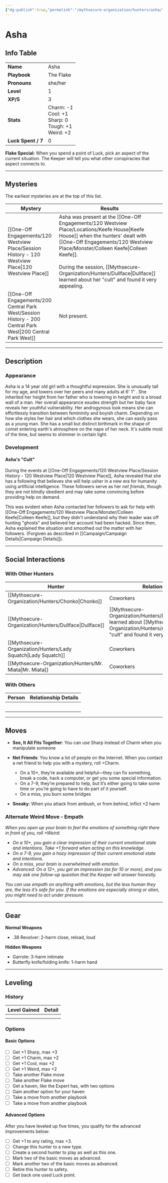 ```yaml
---
{"dg-publish":true,"permalink":"/mythsecure-organization/hunters/asha/","tags":["hunter"],"created":"2024-05-28T11:32:02.000-04:00","updated":"2025-02-19T12:16:04.263-05:00"}
---
```


# Asha

## Info Table

|                    |                                                               |
| ------------------ | ------------------------------------------------------------- |
| **Name**           | Asha                                                          |
| **Playbook**       | The Flake                                                     |
| **Pronouns**       | she/her                                                       |
| **Level**          | 1                                                             |
| **XP/5**           | 3                                                             |
| **Stats**          | Charm: _-1_<br>Cool: +1<br>Sharp: 0<br>Tough: +1<br>Weird: +2 |
| **Luck Spent / 7** | 0                                                             |

**Flake Special:** When you spend a point of Luck, pick an aspect of the current situation. The Keeper will tell you what other conspiracies that aspect connects to.

---

## Mysteries
The earliest mysteries are at the top of this list.

| Mystery                                                                                                            | Results                                                                                                                                                                                                                                                                                                                        |
| ------------------------------------------------------------------------------------------------------------------ | ------------------------------------------------------------------------------------------------------------------------------------------------------------------------------------------------------------------------------------------------------------------------------------------------------------------------------ |
| [[One-Off Engagements/120 Westview Place/Session History - 120 Westview Place\|120 Westview Place]]          | Asha was present at the [[One-Off Engagements/120 Westview Place/Locations/Keefe House\|Keefe House]] when the hunters' dealt with [[One-Off Engagements/120 Westview Place/Monster/Colleen Keefe\|Colleen Keefe]]. <br><br>During the session, [[Mythsecure-Organization/Hunters/Dullface\|Dullface]] learned about her "cult" and found it very appealing. |
| [[One-Off Engagements/200 Central Park West/Session History - 200 Central Park West\|200 Central Park West]] | Not present.                                                                                                                                                                                                                                                                                                                   |

---
## Description

### Appearance

Asha is a 14 year old girl with a thoughtful expression. She is unusually tall for my age, and towers over her peers and many adults at 6' 1" . She inherited her height from her father who is towering in height and is a broad wall of a man. Her overall appearance exudes strength but her baby face reveals her youthful vulnerability. Her androgynous look means she can effortlessly transition between  femininity and boyish charm. Depending on how she styles her hair and which clothes she wears, she can easily pass as a young man. She has a small but distinct birthmark in the shape of comet entering earth's atmosphere on the nape of her neck. It's subtle most of the time, but seems to shimmer in certain light.

### Development
#### Asha's "Cult"
During the events at [[One-Off Engagements/120 Westview Place/Session History - 120 Westview Place\|120 Westview Place]], Asha revealed that she has a following that believes she will help usher in a new era for humanity using artificial intelligence. These followers serve as her _net friends_, though they are not blindly obedient and may take some convincing before providing help on demand. 

This was evident when Asha contacted her followers to ask for help with [[One-Off Engagements/120 Westview Place/Monster/Colleen Keefe\|Colleen Keefe]], but they didn't understand why their leader was off hunting "ghosts" and believed her account had been hacked. Since then, Asha explained the situation and smoothed out the matter with her followers. (Forgiven as described in [[Campaign/Campaign Details\|Campaign Details]]).

---

## Social Interactions

### With Other Hunters

| Hunter           | Relationship                                                              |
| ---------------- | ------------------------------------------------------------------------- |
| [[Mythsecure-Organization/Hunters/Chonko\|Chonko]]       | Coworkers                                                                 |
| [[Mythsecure-Organization/Hunters/Dullface\|Dullface]]     | [[Mythsecure-Organization/Hunters/Dullface\|Dullface]] learned about [[Mythsecure-Organization/Hunters/Asha\|Asha]]'s "cult" and found it very appealing. |
| [[Mythsecure-Organization/Hunters/Lady Squatch\|Lady Squatch]] | Coworkers                                                                 |
| [[Mythsecure-Organization/Hunters/Mr. Miata\|Mr. Miata]]    | Coworkers                                                                 |

### With Others

| Person | Relationship Details |
| ------ | -------------------- |
|        |                      |
|        |                      |
|        |                      |
|        |                      |
|        |                      |



---
## Moves

- **See, It All Fits Together**: You can use Sharp instead of Charm when you manipulate someone
- **Net Friends**: You know a lot of people on the Internet. When you contact a net friend to help you with a mystery, roll +Charm. 
	- On a 10+, they’re available and helpful—they can fix something, break a code, hack a computer, or get you some special information.
	- On a 7-9, they’re prepared to help, but it’s either going to take some time or you’re going to have to do part of it yourself. 
	- On a miss, you burn some bridges
	
- **Sneaky**: When you attack from ambush, or from behind, inflict +2 harm


### Alternate Weird Move - Empath


*When you open up your brain to feel the emotions of something right there in front of you, roll +Weird:*
- *On a 10+, you gain a clear impression of their current emotional state and intentions. Take +1 forward when acting on this knowledge.*
- *On a 7-9, you gain a hazy impression of their current emotional state and intentions.*
- *On a miss, your brain is overwhelmed with emotion.* 
- *Advanced: On a 12+, you get an impression (as for 10 or more), and you may ask one follow-up question that the Keeper will answer honestly.* 

*You can use empath on anything with emotions, but the less human they are, the less it’s safe for you. If the emotions are especially strong or alien, you might need to act under pressure.*


---
## Gear

**Normal Weapons**
- .38 Revolver: 2-harm close, reload, loud

**Hidden Weapons**
- Garrote: 3-harm intimate
- Butterfly knife/folding knife: 1-harm hand


--- 

## Leveling 

### History

| Level Gained | Detail |
| ------------ | ------ |
|              |        |
|              |        |

### Options

#### Basic Options
- [ ] Get +1 Sharp, max +3
- [ ] Get +1 Charm, max +2
- [ ] Get +1 Cool, max +2
- [ ] Get +1 Weird, max +2
- [ ] Take another Flake move
- [ ] Take another Flake move
- [ ] Get a haven, like the Expert has, with two options
- [ ] Gain another option for your haven
- [ ] Take a move from another playbook
- [ ] Take a move from another playbook

#### Advanced Options
After you have leveled up five times, you qualify for the advanced improvements below: 

- [ ] Get +1 to any rating, max +3.
- [ ] Change this hunter to a new type.
- [ ] Create a second hunter to play as well as this one.
- [ ] Mark two of the basic moves as advanced.
- [ ] Mark another two of the basic moves as advanced.
- [ ] Retire this hunter to safety.
- [ ] Get back one used Luck point.